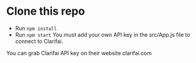 # Clone this repo
- Run `` npm install ``
- Run `` npm start ``
You must add your own API key in the src/App.js file to connect to Clarifai.

You can grab Clarifai API key on their website clarifai.com
